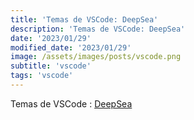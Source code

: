 ```yaml
---
title: 'Temas de VSCode: DeepSea'
description: 'Temas de VSCode: DeepSea'
date: '2023/01/29'
modified_date: '2023/01/29'
image: /assets/images/posts/vscode.png
subtitle: 'vscode'
tags: 'vscode'
---
```


Temas de VSCode : [DeepSea](https://marketplace.visualstudio.com/items?itemName=KuldeepRawat.deepsea)
